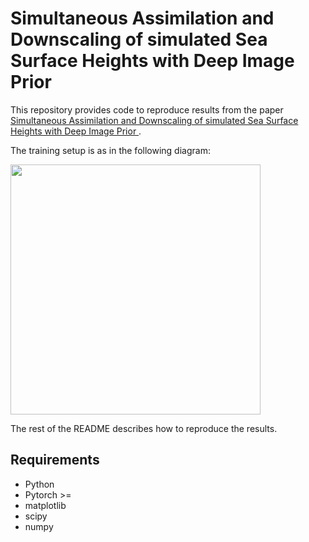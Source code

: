 # Simultaneous Assimilation and Downscaling of simulated Sea Surface Heights with Deep Image Prior


This repository provides code to reproduce results from the paper [Simultaneous Assimilation and Downscaling of simulated Sea Surface Heights with Deep Image Prior
](https://).

The training setup is as in the following diagram:

<img src="https://github.com/EarthVision22id44/cvpr_workshop/figures/DIP4DVarSR.pdf" width="400">

The rest of the README describes how to reproduce the results.

Requirements
---
- Python 
- Pytorch >= 
- matplotlib
- scipy
- numpy
